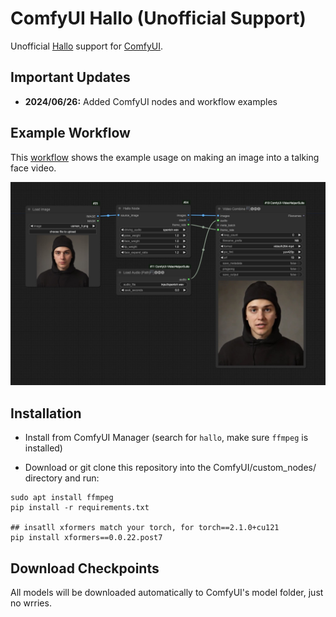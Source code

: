 # ComfyUI Hallo (Unofficial Support)

Unofficial [Hallo](https://github.com/fudan-generative-vision/hallo) support for [ComfyUI](https://github.com/comfyanonymous/ComfyUI).

## Important Updates
- **2024/06/26:** Added ComfyUI nodes and workflow examples

## Example Workflow
This [workflow](examples/hallo_comfyui_basic.json) shows the example usage on making an image into a talking face video.

 ![](examples/hallo_comfyui_basic.jpg)

## Installation
- Install from ComfyUI Manager (search for `hallo`, make sure `ffmpeg` is installed)

- Download or git clone this repository into the ComfyUI/custom_nodes/ directory and run:
```
sudo apt install ffmpeg
pip install -r requirements.txt

## insatll xformers match your torch, for torch==2.1.0+cu121
pip install xformers==0.0.22.post7
```

## Download Checkpoints
All models will be downloaded automatically to ComfyUI's model folder, just no wrries.
